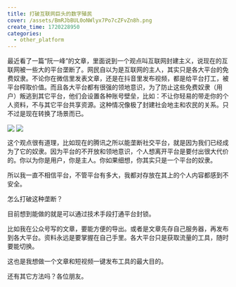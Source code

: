 ```yaml
---
title: 打破互联网巨头的数字殖民
cover: /assets/BmRJbBUL0oNWlyx7Po7cZFvZn8h.png
create_time: 1720228950
categories:
  - other_platform
---
```



最近看了一篇“阮一峰”的文章，里面说到一个观点叫互联网封建主义，说现在的互联网被一些大的平台垄断了。网民自以为是互联网的主人，其实只是各大平台的免费奴隶。不论你在微信里发表文章，还是在抖音里发布视频，都是给平台打工，被平台榨取价值。而且各大平台都有很强的领地意识，为了防止这些免费奴隶（用户）叛逃到其它平台，他们会设置各种账号壁垒，比如：不让你轻易的带走你的个人资料，不与其它平台共享资源。这种情况像极了封建社会地主和农民的关系。只不过是现在转换了场景而已。

<img src="/assets/QVw3bcPc5oA7yyxX8jsc1noGnmb.png" src-width="1127" class="markdown-img m-auto" src-height="52" align="center"/>

<img src="/assets/CQikbAFoUoiIEKxGAN8c25Ocn7b.png" src-width="1127" class="markdown-img m-auto" src-height="626" align="center"/>

这个观点很有道理，比如现在的腾讯之所以能垄断社交平台，就是因为我们已经成为了它的奴隶。因为平台的不开放和领地意识，个人想离开平台是要付出很大代价的。你以为你是用户，你是主人。你如果细想，你其实只是一个平台的奴隶。

所以我一直不相信平台，不管平台有多大，我都对存放在其上的个人内容都感到不安全。

怎么打破这种垄断？

目前想到能做的就是可以通过技术手段打通平台封锁。

比如我在公众号写的文章，要能方便的导出。或者是文章先存自己服务器，再发布到各大平台。资料永远是要掌握在自己手里。各大平台只是获取流量的工具，随时要能切换。

这也是我想做一个文章和短视频一键发布工具的最大目的。

还有其它方法吗？各位朋友。

